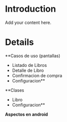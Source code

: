 # Introduction #

Add your content here.


# Details #

**Casos de uso (pantallas)
  * Listado de Libros
  * Detalle de Libro
  * Confirmacion de compra
  * Configuracion**

**Clases
  * Libro
  * Configuracion**

**Aspectos en android**

